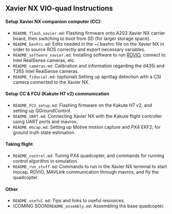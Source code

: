 ## Xavier NX VIO-quad Instructions
#### Setup Xavier NX companion computer (CC):
- ```README_flash_xavier.md```: Flashing firmware onto A203 Xavier NX carrier board, then switching to boot from SD (for larger storage space).
- ```README_bashrc.md```: Edits needed in the ~/.bashrc file on the Xavier NX in order to source ROS correctly and export necessary variables.
- ```README_software_xavier.md```: Installing software to run [ROVIO](https://www.research-collection.ethz.ch/bitstream/handle/20.500.11850/155340/1/eth-48374-01.pdf), connect to Intel RealSense cameras, etc.
- ```README_cameras.md```: Calibration and information regarding the d435i and T265 Intel RealSense cameras.
- ```README_fiducial.md```: (optional) Setting up apriltag detection with a CSI camera connected to the Xavier NX.

#### Setup CC & FCU (Kakute H7 v2) communication
- ```README_FCU_setup.md```: Flashing firmware on the Kakute H7 v2, and setting up QGroundControl.
- ```README_UART.md```: Connecting Xavier NX with the Kakute flight controller using UART ports and mavros.
- ```README_mocap.md```: Setting up Motive motion capture and PX4 EKF2, for ground truth state estimation.

#### Taking flight
- ```README_control.md```: Tuning PX4 quadcopter, and commands for running control algorithm in simulation.
- ```README_run_stuff.md```: Commands to run in the Xavier NX terminal to start mocap, ROVIO, MAVLink communication through mavros, and fly the quadcopter.

#### Other
- ```README_useful.md```: Tips and links to useful resources.
- (COMING SOON)```README_assembly.md```: Assembling the base quadcopter.

